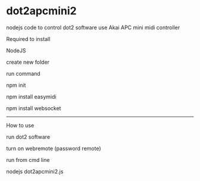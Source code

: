 # dot2apcmini2
nodejs code to control dot2 software use Akai APC mini midi controller


Required to install

NodeJS

create new folder

run command

npm init

npm install easymidi

npm install websocket

----------------------

How to use

run dot2 software

turn on webremote (password remote)

run from cmd line

nodejs dot2apcmini2.js
